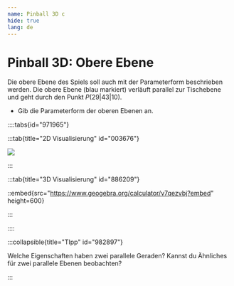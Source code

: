 ```yaml
---
name: Pinball 3D c
hide: true
lang: de
---
```


# Pinball 3D: Obere Ebene

Die obere Ebene des Spiels soll auch mit der Parameterform beschrieben werden. Die obere Ebene (blau markiert) verläuft parallel zur Tischebene und geht durch den Punkt $P(29|43|10)$. 

- Gib die Parameterform der oberen Ebenen an.

::::tabs{id="971965"}

:::tab{title="2D Visualisierung" id="003676"}

![](/assets/oberstufe/analytische-geometrie/parameterform-von-ebenen/pinball3d-obere-ebene.png)

:::

:::tab{title="3D Visualisierung" id="886209"}

::embed{src="https://www.geogebra.org/calculator/v7qezvbj?embed" height=600}


:::

::::

:::collapsible{title="TIpp" id="982897"}

Welche Eigenschaften haben zwei parallele Geraden? Kannst du Ähnliches für zwei parallele Ebenen beobachten?

:::